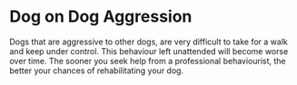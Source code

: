 # Dog on Dog Aggression

Dogs that are aggressive to other dogs, are very difficult to take for a walk and keep under control. This behaviour left unattended will become worse over time. The sooner you seek help from a professional behaviourist, the better your chances of rehabilitating your dog.
